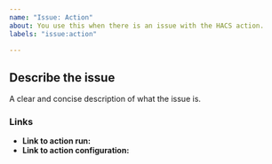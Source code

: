 ```yaml
---
name: "Issue: Action"
about: You use this when there is an issue with the HACS action.
labels: "issue:action"

---
```


## Describe the issue

A clear and concise description of what the issue is.

### Links

- **Link to action run:**
- **Link to action configuration:**


<!-- IssueTemplateID: issue_action -->
